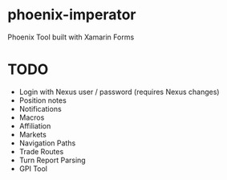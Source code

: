 # phoenix-imperator
Phoenix Tool built with Xamarin Forms 

# TODO

- Login with Nexus user / password (requires Nexus changes)
- Position notes
- Notifications
- Macros
- Affiliation
- Markets
- Navigation Paths
- Trade Routes
- Turn Report Parsing
- GPI Tool
